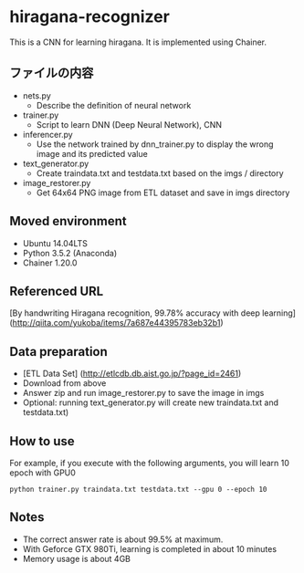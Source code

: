# hiragana-recognizer
This is a CNN for learning hiragana. It is implemented using Chainer.

## ファイルの内容
* nets.py
  * Describe the definition of neural network
* trainer.py
  * Script to learn DNN (Deep Neural Network), CNN
* inferencer.py
  + Use the network trained by dnn_trainer.py to display the wrong image and its predicted value
* text_generator.py
  + Create traindata.txt and testdata.txt based on the imgs / directory
* image_restorer.py
  + Get 64x64 PNG image from ETL dataset and save in imgs directory

## Moved environment
* Ubuntu 14.04LTS
* Python 3.5.2 (Anaconda)
* Chainer 1.20.0

## Referenced URL
[By handwriting Hiragana recognition, 99.78% accuracy with deep learning] (http://qiita.com/yukoba/items/7a687e44395783eb32b1)

## Data preparation
* [ETL Data Set] (http://etlcdb.db.aist.go.jp/?page_id=2461)
* Download from above
* Answer zip and run image_restorer.py to save the image in imgs
* Optional: running text_generator.py will create new traindata.txt and testdata.txt)

## How to use
For example, if you execute with the following arguments, you will learn 10 epoch with GPU0
```
python trainer.py traindata.txt testdata.txt --gpu 0 --epoch 10
```

## Notes
* The correct answer rate is about 99.5% at maximum.
* With Geforce GTX 980Ti, learning is completed in about 10 minutes
* Memory usage is about 4GB
